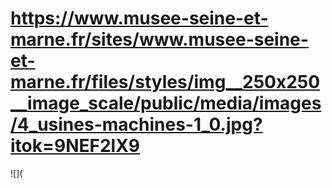 # https://www.musee-seine-et-marne.fr/sites/www.musee-seine-et-marne.fr/files/styles/img__250x250__image_scale/public/media/images/4_usines-machines-1_0.jpg?itok=9NEF2lX9

![](
